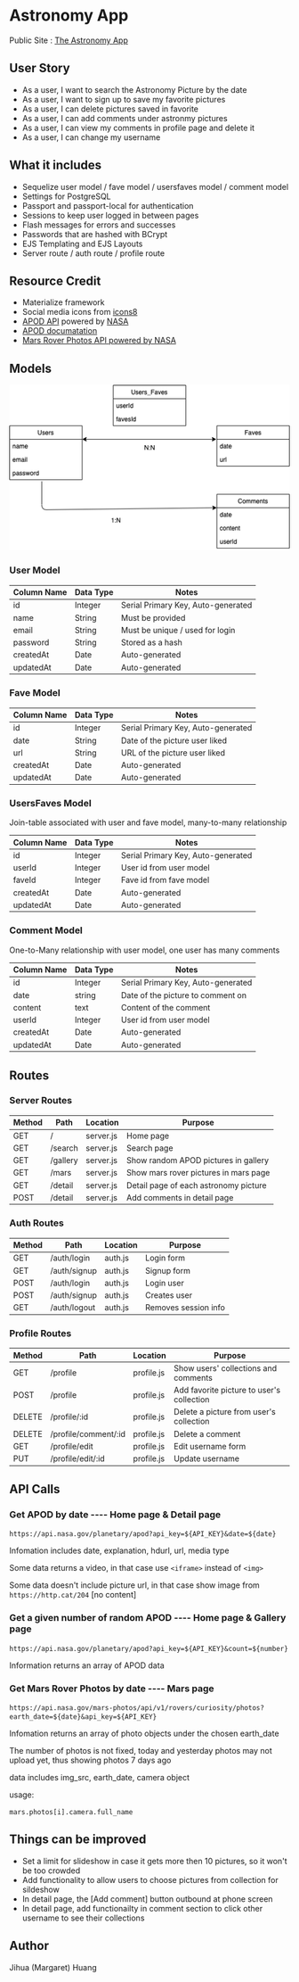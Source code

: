 # Astronomy App

Public Site : [The Astronomy App](https://astronomy-picture-app.herokuapp.com/)

## User Story

* As a user, I want to search the Astronomy Picture by the date 
* As a user, I want to sign up to save my favorite pictures
* As a user, I can delete pictures saved in favorite
* As a user, I can add comments under astronmy pictures
* As a user, I can view my comments in profile page and delete it
* As a user, I can change my username

## What it includes

* Sequelize user model / fave model / usersfaves model / comment model
* Settings for PostgreSQL
* Passport and passport-local for authentication
* Sessions to keep user logged in between pages
* Flash messages for errors and successes
* Passwords that are hashed with BCrypt
* EJS Templating and EJS Layouts
* Server route / auth route / profile route

## Resource Credit

* Materialize framework 
* Social media icons from [icons8](https://icons8.com)
* [APOD API](https://api.nasa.gov/) powered by [NASA](https://www.nasa.gov/)
* [APOD documatation](https://github.com/nasa/apod-api)
* [Mars Rover Photos API powered by NASA](https://api.nasa.gov/)

## Models

<img src='ERD.png' alt='ERD'>

### User Model

| Column Name | Data Type | Notes |
| --------------- | ------------- | ------------------------------ |
| id | Integer | Serial Primary Key, Auto-generated |
| name | String | Must be provided |
| email | String | Must be unique / used for login |
| password | String | Stored as a hash |
| createdAt | Date | Auto-generated |
| updatedAt | Date | Auto-generated |

### Fave Model

| Column Name | Data Type | Notes |
| --------------- | ------------- | ------------------------------ |
| id | Integer | Serial Primary Key, Auto-generated |
| date | String | Date of the picture user liked |
| url | String | URL of the picture user liked |
| createdAt | Date | Auto-generated |
| updatedAt | Date | Auto-generated |

### UsersFaves Model

Join-table associated with user and fave model, many-to-many relationship

| Column Name | Data Type | Notes |
| --------------- | ------------- | ------------------------------ |
| id | Integer | Serial Primary Key, Auto-generated |
| userId | Integer | User id from user model |
| faveId | Integer | Fave id from fave model |
| createdAt | Date | Auto-generated |
| updatedAt | Date | Auto-generated |

### Comment Model

One-to-Many relationship with user model, one user has many comments

| Column Name | Data Type | Notes |
| --------------- | ------------- | ------------------------------ |
| id | Integer | Serial Primary Key, Auto-generated |
| date | string | Date of the picture to comment on |
| content | text | Content of the comment |
| userId | Integer | User id from user model |
| createdAt | Date | Auto-generated |
| updatedAt | Date | Auto-generated 

## Routes

### Server Routes

| Method | Path | Location | Purpose |
| ------ | ---------------- | -------------- | ------------------- |
| GET | / | server.js | Home page |
| GET | /search | server.js | Search page |
| GET | /gallery | server.js | Show random APOD pictures in gallery |
| GET | /mars | server.js | Show mars rover pictures in mars page |
| GET | /detail | server.js | Detail page of each astronomy picture |
| POST | /detail | server.js | Add comments in detail page |

### Auth Routes

| Method | Path | Location | Purpose |
| ------ | ---------------- | -------------- | ------------------- |
| GET | /auth/login | auth.js | Login form |
| GET | /auth/signup | auth.js | Signup form |
| POST | /auth/login | auth.js | Login user |
| POST | /auth/signup | auth.js | Creates user |
| GET | /auth/logout | auth.js | Removes session info |

### Profile Routes

| Method | Path | Location | Purpose |
| ------ | ---------------- | -------------- | ------------------- |
| GET | /profile | profile.js | Show users' collections and comments |
| POST | /profile | profile.js | Add favorite picture to user's collection |
| DELETE | /profile/:id | profile.js | Delete a picture from user's collection |
| DELETE | /profile/comment/:id | profile.js | Delete a comment |
| GET | /profile/edit | profile.js | Edit username form |
| PUT | /profile/edit/:id | profile.js | Update username |

## API Calls

### Get APOD by date ---- Home page & Detail page
```
https://api.nasa.gov/planetary/apod?api_key=${API_KEY}&date=${date}
```

Infomation includes date, explanation, hdurl, url, media type

Some data returns a video, in that case use `<iframe>` instead of `<img>`

Some data doesn't include picture url, in that case show image from `https://http.cat/204` [no content]

### Get a given number of random APOD ---- Home page & Gallery page
```
https://api.nasa.gov/planetary/apod?api_key=${API_KEY}&count=${number}
```

Information returns an array of APOD data

### Get Mars Rover Photos by date ---- Mars page
```
https://api.nasa.gov/mars-photos/api/v1/rovers/curiosity/photos?earth_date=${date}&api_key=${API_KEY}
```

Infomation returns an array of photo objects under the chosen earth_date

The number of photos is not fixed, today and yesterday photos may not upload yet, thus showing photos 7 days ago

data includes img_src, earth_date, camera object

usage: 
```
mars.photos[i].camera.full_name
```

## Things can be improved

- Set a limit for slideshow in case it gets more then 10 pictures, so it won't be too crowded
- Add functionality to allow users to choose pictures from collection for sildeshow
- In detail page, the [Add comment] button outbound at phone screen
- In detail page, add functionailty in comment section to click other username to see their collections

## Author
Jihua (Margaret) Huang
